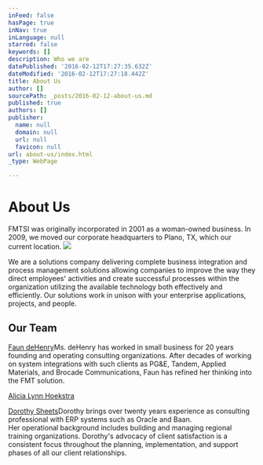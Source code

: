 ```yaml
---
inFeed: false
hasPage: true
inNav: true
inLanguage: null
starred: false
keywords: []
description: Who we are
datePublished: '2016-02-12T17:27:35.632Z'
dateModified: '2016-02-12T17:27:18.442Z'
title: About Us
author: []
sourcePath: _posts/2016-02-12-about-us.md
published: true
authors: []
publisher:
  name: null
  domain: null
  url: null
  favicon: null
url: about-us/index.html
_type: WebPage

---
```

# About Us

FMTSI was originally incorporated in 2001 as a woman-owned business. In 2009, we moved our corporate headquarters to Plano, TX, which our current location.
![](https://the-grid-user-content.s3-us-west-2.amazonaws.com/920a3532-6e58-4f42-97b8-a2db659ec626.png)

We are a solutions company delivering complete business 
integration and process management solutions allowing companies to 
improve the way they direct employees' activities and create successful 
processes within the organization utilizing the available technology 
both effectively and efficiently. Our solutions work in unison with your
enterprise applications, projects, and people.

## Our Team

[Faun deHenry][0]Ms. deHenry has worked in small business for 20 years founding and operating 
consulting organizations. After decades of working on system 
integrations with such clients as PG&E, Tandem, Applied Materials, 
and Brocade Communications, Faun has refined her thinking into the FMT 
solution.

[Alicia Lynn Hoekstra][1]

[Dorothy Sheets][2][][1]Dorothy brings over twenty years experience as consulting professional with ERP systems such as Oracle and Baan.   
Her
operational background includes building and managing regional training
organizations. Dorothy's advocacy of client satisfaction is a 
consistent focus throughout the planning, implementation, and support 
phases of all our client relationships.[][1]

[][1]

[0]: https://www.linkedin.com/in/faundehenry
[1]: https://www.linkedin.com/in/aliciahoekstra
[2]: https://www.linkedin.com/in/dorothy-sheets-05393a2